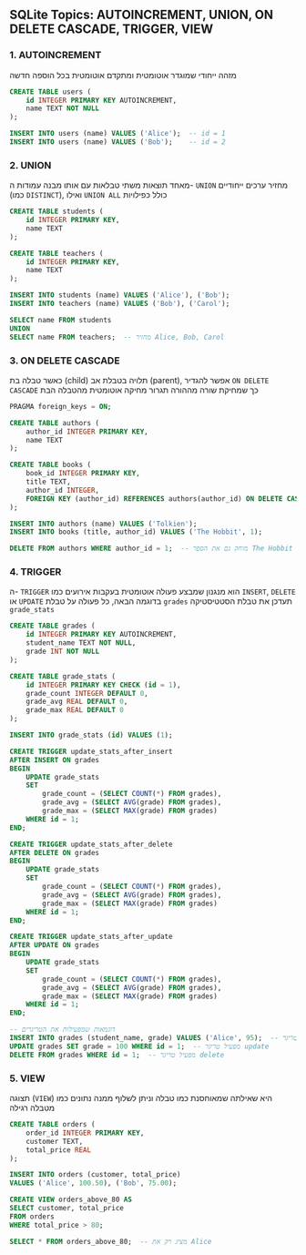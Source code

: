 ## SQLite Topics: AUTOINCREMENT, UNION, ON DELETE CASCADE, TRIGGER, VIEW

### 1. AUTOINCREMENT

מזהה ייחודי שמוגדר אוטומטית ומתקדם אוטומטית בכל הוספה חדשה

```sql
CREATE TABLE users (
    id INTEGER PRIMARY KEY AUTOINCREMENT,
    name TEXT NOT NULL
);

INSERT INTO users (name) VALUES ('Alice');  -- id = 1
INSERT INTO users (name) VALUES ('Bob');    -- id = 2
```

### 2. UNION

מאחד תוצאות משתי טבלאות עם אותו מבנה עמודות
ה- `UNION` מחזיר ערכים ייחודיים (כמו `DISTINCT`), ואילו `UNION ALL` כולל כפילויות

```sql
CREATE TABLE students (
    id INTEGER PRIMARY KEY,
    name TEXT
);

CREATE TABLE teachers (
    id INTEGER PRIMARY KEY,
    name TEXT
);

INSERT INTO students (name) VALUES ('Alice'), ('Bob');
INSERT INTO teachers (name) VALUES ('Bob'), ('Carol');

SELECT name FROM students
UNION
SELECT name FROM teachers;  -- מחזיר Alice, Bob, Carol
```

### 3. ON DELETE CASCADE

כאשר טבלה בת (child) תלויה בטבלת אב (parent), אפשר להגדיר `ON DELETE CASCADE`
כך שמחיקת שורה מההורה תגרור מחיקה אוטומטית מהטבלה הבת

```sql
PRAGMA foreign_keys = ON;

CREATE TABLE authors (
    author_id INTEGER PRIMARY KEY,
    name TEXT
);

CREATE TABLE books (
    book_id INTEGER PRIMARY KEY,
    title TEXT,
    author_id INTEGER,
    FOREIGN KEY (author_id) REFERENCES authors(author_id) ON DELETE CASCADE
);

INSERT INTO authors (name) VALUES ('Tolkien');
INSERT INTO books (title, author_id) VALUES ('The Hobbit', 1);

DELETE FROM authors WHERE author_id = 1;  -- מוחק גם את הספר The Hobbit
```

### 4. TRIGGER

ה- `TRIGGER` הוא מנגנון שמבצע פעולה אוטומטית בעקבות אירועים כמו `INSERT`, `DELETE` או `UPDATE`
בדוגמה הבאה, כל פעולה על טבלת `grades` תעדכן את טבלת הסטטיסטיקה `grade_stats`

```sql
CREATE TABLE grades (
    id INTEGER PRIMARY KEY AUTOINCREMENT,
    student_name TEXT NOT NULL,
    grade INT NOT NULL
);

CREATE TABLE grade_stats (
    id INTEGER PRIMARY KEY CHECK (id = 1),
    grade_count INTEGER DEFAULT 0,
    grade_avg REAL DEFAULT 0,
    grade_max REAL DEFAULT 0
);

INSERT INTO grade_stats (id) VALUES (1);

CREATE TRIGGER update_stats_after_insert
AFTER INSERT ON grades
BEGIN
    UPDATE grade_stats
    SET
        grade_count = (SELECT COUNT(*) FROM grades),
        grade_avg = (SELECT AVG(grade) FROM grades),
        grade_max = (SELECT MAX(grade) FROM grades)
    WHERE id = 1;
END;

CREATE TRIGGER update_stats_after_delete
AFTER DELETE ON grades
BEGIN
    UPDATE grade_stats
    SET
        grade_count = (SELECT COUNT(*) FROM grades),
        grade_avg = (SELECT AVG(grade) FROM grades),
        grade_max = (SELECT MAX(grade) FROM grades)
    WHERE id = 1;
END;

CREATE TRIGGER update_stats_after_update
AFTER UPDATE ON grades
BEGIN
    UPDATE grade_stats
    SET
        grade_count = (SELECT COUNT(*) FROM grades),
        grade_avg = (SELECT AVG(grade) FROM grades),
        grade_max = (SELECT MAX(grade) FROM grades)
    WHERE id = 1;
END;

-- דוגמאות שמפעילות את הטריגרים
INSERT INTO grades (student_name, grade) VALUES ('Alice', 95);  -- מפעיל טריגר insert
UPDATE grades SET grade = 100 WHERE id = 1;  -- מפעיל טריגר update
DELETE FROM grades WHERE id = 1;  -- מפעיל טריגר delete
```

### 5. VIEW

תצוגה (`VIEW`) היא שאילתה שמאוחסנת כמו טבלה וניתן לשלוף ממנה נתונים כמו מטבלה רגילה

```sql
CREATE TABLE orders (
    order_id INTEGER PRIMARY KEY,
    customer TEXT,
    total_price REAL
);

INSERT INTO orders (customer, total_price)
VALUES ('Alice', 100.50), ('Bob', 75.00);

CREATE VIEW orders_above_80 AS
SELECT customer, total_price
FROM orders
WHERE total_price > 80;

SELECT * FROM orders_above_80;  -- מציג רק את Alice
```
